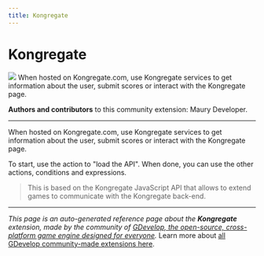 ```yaml
---
title: Kongregate
---
```

# Kongregate

![](https://resources.gdevelop-app.com/assets/Icons/alpha-k-circle.svg)
When hosted on Kongregate.com, use Kongregate services to get information about the user, submit scores or interact with the Kongregate page.

**Authors and contributors** to this community extension: Maury Developer.

---

When hosted on Kongregate.com, use Kongregate services to get information about the user, submit scores or interact with the Kongregate page.

To start, use the action to "load the API". When done, you can use the other actions, conditions and expressions.

> This is based on the Kongregate JavaScript API that allows to extend games to communicate with the Kongregate back-end.

---
*This page is an auto-generated reference page about the **Kongregate** extension, made by the community of [GDevelop, the open-source, cross-platform game engine designed for everyone](https://gdevelop-app.com/).* Learn more about [all GDevelop community-made extensions here](/gdevelop5/extensions).